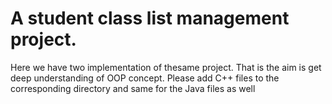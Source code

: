# A student class list management project.
Here we have two implementation of thesame project. 
That is the aim is get deep understanding of OOP concept. 
Please add C++ files to the corresponding directory and same for the Java files as well
